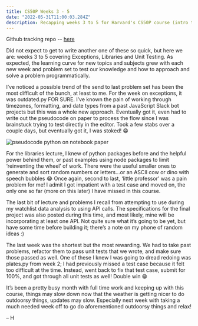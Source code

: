 ```yaml
---
title: CS50P Weeks 3 - 5
date: "2022-05-31T11:00:03.284Z"
description: Recapping weeks 3 to 5 for Harvard's CS50P course (intro to programming with python)
---
```


Github tracking repo -- [here](https://github.com/haleyelder/cs50)

Did not expect to get to write another one of these so quick, but here we are: weeks 3 to 5 covering Exceptions, Libraries and Unit Testing. As expected, the learning curve for new topics and subjects grew with each new week and problem set to test our knowledge and how to approach and solve a problem programmatically. 

I’ve noticed a possible trend of the send to last problem set has been the most difficult of the bunch, at least to me. For the week on exceptions, it was outdated.py FOR SURE. I’ve known the pain of working through timezones, formatting, and date types from a past JavaScript Slack bot projects but this was a whole new approach. Eventually got it, even had to write out the pseudocode on paper to process the flow since I was brainstuck trying to test directly in the editor. Took a few stabs over a couple days, but eventually got it, I was stoked! 😁

![pseudocode python on notebook paper](https://pbs.twimg.com/media/FTLP85sUsAAt_Xz?format=jpg&name=small)

For the libraries lecture, I knew of python packages before and the helpful power behind them, or past examples using node packages to limit ‘reinventing the wheel’ of work. There were the useful smaller ones to generate and sort random numbers or letters...or an ASCII cow or dino with speech bubbles 😂 Once again, second to last, ‘little professor’ was a pain problem for me! I admit I got impatient with a test case and moved on, the only one so far (more on this later) I have missed in this course. 

The last bit of lecture and problems I recall from attempting to use during my watchlist data analysis to using API calls. The specifications for the final project was also posted during this time, and most likely, mine will be incorporating at least one API. Not quite sure what it’s going to be yet, but have some time before building it; there’s a note on my phone of random ideas :)

The last week was the shortest but the most rewarding. We had to take past problems, refactor them to pass unit tests that we wrote, and make sure those passed as well. One of these I knew I was going to dread redoing was plates.py from week 2; I had previously missed a test case because it felt too difficult at the time. Instead, went back to fix that test case, submit for 100%, and got through all unit tests as well! Double win 😁

It’s been a pretty busy month with full time work and keeping up with this course, things may slow down now that the weather is getting nicer to do outdoorsy things, updates may slow. Especially next week with taking a much needed week off to go do aforementioned outdoorsy things and relax! 

– H